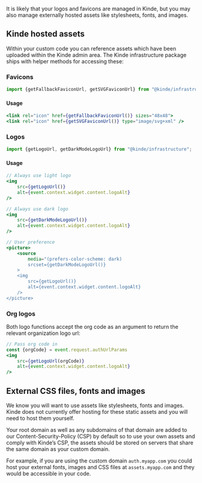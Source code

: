 
It is likely that your logos and favicons are managed in Kinde, but you may also manage externally hosted assets like stylesheets, fonts, and images.

## Kinde hosted assets

Within your custom code you can reference assets which have been uploaded within the Kinde admin area. The Kinde infrastructure package ships with helper methods for accessing these:

### Favicons

```jsx
import {getFallbackFaviconUrl, getSVGFaviconUrl} from "@kinde/infrastructure";
```

#### Usage

```jsx
<link rel="icon" href={getFallbackFaviconUrl()} sizes="48x48">
<link rel="icon" href={getSVGFaviconUrl()} type="image/svg+xml" />
```

### Logos

```jsx
import {getLogoUrl, getDarkModeLogoUrl} from "@kinde/infrastructure";
```

#### Usage

```jsx
// Always use light logo
<img
	src={getLogoUrl()}
	alt={event.context.widget.content.logoAlt}
/>

// Always use dark logo
<img
	src={getDarkModeLogoUrl()}
	alt={event.context.widget.content.logoAlt}
/>

// User preference
<picture>
	<source
		media="(prefers-color-scheme: dark)
		srcset={getDarkModeLogoUrl()}
	>
	<img
		src={getLogoUrl()}
		alt={event.context.widget.content.logoAlt}
	/>
</picture>
```

### Org logos

Both logo functions accept the org code as an argument to return the relevant organization logo url:

```jsx
// Pass org code in
const {orgCode} = event.request.authUrlParams
<img
	src={getLogoUrl(orgCode)}
	alt={event.context.widget.content.logoAlt}
/>
```

## External CSS files, fonts and images

We know you will want to use assets like stylesheets, fonts and images. Kinde does not currently offer hosting for these static assets and you will need to host them yourself.

Your root domain as well as any subdomains of that domain are added to our Content-Security-Policy (CSP) by default so to use your own assets and comply with Kinde’s CSP, the assets should be stored on servers that share the same domain as your custom domain.

For example, if you are using the custom domain `auth.myapp.com` you could host your external fonts, images and CSS files at `assets.myapp.com` and they would be accessible in your code.
